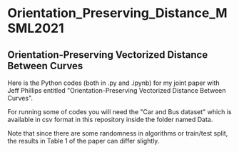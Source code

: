 # Orientation_Preserving_Distance_MSML2021

## Orientation-Preserving Vectorized Distance Between Curves

Here is the Python codes (both in .py and .ipynb) for my joint paper with Jeff Phillips entitled "Orientation-Preserving Vectorized Distance Between Curves".

For running some of codes you will need the "Car and Bus dataset" which is available in csv format in this repository inside the folder named Data.

Note that since there are some randomness in algorithms or train/test split, the results in Table 1 of the paper can differ slightly.
